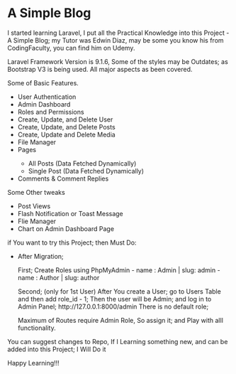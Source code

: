 <h1>A Simple Blog</h1>

<p>I started learning Laravel, I put all the Practical Knowledge into this Project - A Simple Blog; my Tutor was Edwin Diaz, may be some you know his from CodingFaculty, you can find him on Udemy.</p>

<p>Laravel Framework Version is 9.1.6, Some of the styles may be Outdates; as Bootstrap V3 is being used. All major aspects as been covered.</p>
<p>Some of Basic Features.</p>
   <ul>
        <li>User Authentication</li>
        <li>Admin Dashboard</li>
        <li>Roles and Permissions</li>
        <li>Create, Update, and Delete User</li>
        <li>Create, Update, and Delete Posts</li>
        <li>Create, Update and Delete Media</li>
        <li>File Manager</li>
        <li>Pages</li>
            <ul>
              <li>All Posts (Data Fetched Dynamically)</li>
              <li>Single Post (Data Fetched Dynamically)</li>
            </ul>
        <li>Comments & Comment Replies</li>
    </ul>
    
<p> Some Other tweaks </p>
  <ul>
    <li>Post Views</li>
    <li>Flash Notification or Toast Message</li>
    <li>Flie Manager</li>
    <li>Chart on Admin Dashboard Page</li>
  </ul>
  
  <p>if You want to try this Project; then Must Do:</p>
  <ul>
    <li>After Migration;</li>
		<p> First;
			Create Roles using PhpMyAdmin
			- name : Admin | slug: admin
			- name : Author | slug: author
		</p>
		<p> Second; (only for 1st User)
			After You create a User; go to Users Table and then add role_id - 1;
			Then the user will be Admin; and log in to Admin Panel; http://127.0.0.1:8000/admin
			There is no default role;
		</p>
		<p> Maximum of Routes require Admin Role, So assign it; and Play with alll functionality. </p>	
	</ul>
  
  <p>You can suggest changes to Repo, If I Learning something new, and can be added into this Project; I Will Do it</p>
  
  <p>Happy Learning!!!</p>
